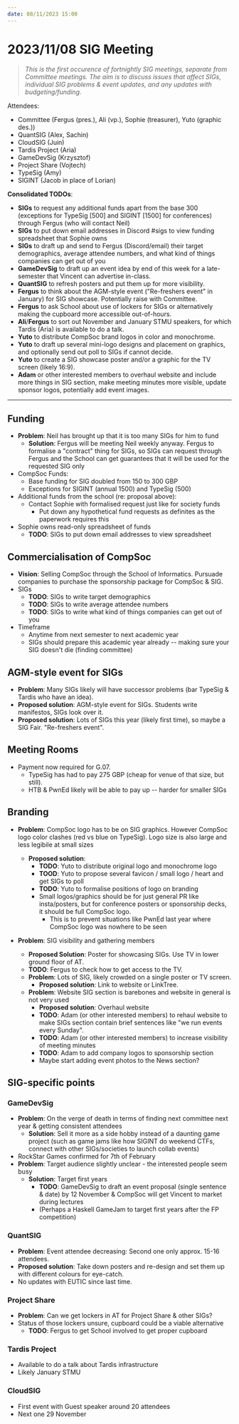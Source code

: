 ```yaml
---
date: 08/11/2023 15:00
---
```


# 2023/11/08 SIG Meeting

> _This is the first occurence of fortnightly SIG meetings, separate from Committee meetings. The aim is to discuss issues that affect SIGs, individual SIG problems & event updates, and any updates with budgeting/funding._

Attendees:

- Committee (Fergus (pres.), Ali (vp.), Sophie (treasurer), Yuto (graphic des.))
- QuantSIG (Alex, Sachin)
- CloudSIG (Juin)
- Tardis Project (Aria)
- GameDevSig (Krzysztof)
- Project Share (Vojtech)
- TypeSig (Amy)
- SIGINT (Jacob in place of Lorian)

**Consolidated TODOs**:

- **SIGs** to request any additional funds apart from the base 300 (exceptions for TypeSig [500] and SIGINT [1500] for conferences) through Fergus (who will contact Neil)
- **SIGs** to put down email addresses in Discord #sigs to view funding spreadsheet that Sophie owns
- **SIGs** to draft up and send to Fergus (Discord/email) their target demographics, average attendee numbers, and what kind of things companies can get out of you
- **GameDevSig** to draft up an event idea by end of this week for a late-semester that Vincent can advertise in-class.
- **QuantSIG** to refresh posters and put them up for more visibility.
- **Fergus** to think about the AGM-style event ("Re-freshers event" in January) for SIG showcase. Potentially raise with Committee.
- **Fergus** to ask School about use of lockers for SIGs or alternatively making the cupboard more accessible out-of-hours.
- **Ali**/**Fergus** to sort out November and January STMU speakers, for which Tardis (Aria) is available to do a talk.
- **Yuto** to distribute CompSoc brand logos in color and monochrome.
- **Yuto** to draft up several mini-logo designs and placement on graphics, and optionally send out poll to SIGs if cannot decide.
- **Yuto** to create a SIG showcase poster and/or a graphic for the TV screen (likely 16:9).
- **Adam** or other interested members to overhaul website and include more things in SIG section, make meeting minutes more visible, update sponsor logos, potentially add event images.

---

## Funding

- **Problem**: Neil has brought up that it is too many SIGs for him to fund
  - **Solution**: Fergus will be meeting Neil weekly anyway. Fergus to formalise a "contract" thing for SIGs, so SIGs can request through Fergus and the School can get guarantees that it will be used for the requested SIG only
- CompSoc Funds:
  - Base funding for SIG doubled from 150 to 300 GBP
  - Exceptions for SIGINT (annual 1500) and TypeSig (500)
- Additional funds from the school (re: proposal above):
  - Contact Sophie with formalised request just like for society funds
    - Put down any hypothetical fund requests as definites as the paperwork requires this
- Sophie owns read-only spreadsheet of funds
  - **TODO**: SIGs to put down email addresses to view spreadsheet

## Commercialisation of CompSoc

- **Vision**: Selling CompSoc through the School of Informatics. Pursuade companies to purchase the sponsorship package for CompSoc & SIG.
- SIGs
  - **TODO**: SIGs to write target demographics
  - **TODO**: SIGs to write average attendee numbers
  - **TODO**: SIGs to write what kind of things companies can get out of you
- Timeframe
  - Anytime from next semester to next academic year
  - SIGs should prepare this academic year already -- making sure your SIG doesn't die (finding committee)

## AGM-style event for SIGs

- **Problem**: Many SIGs likely will have successor problems (bar TypeSig & Tardis who have an idea).
- **Proposed solution**: AGM-style event for SIGs. Students write manifestos, SIGs look over it.
- **Proposed solution**: Lots of SIGs this year (likely first time), so maybe a SIG Fair. "Re-freshers event".

## Meeting Rooms

- Payment now required for G.07.
  - TypeSig has had to pay 275 GBP (cheap for venue of that size, but still).
  - HTB & PwnEd likely will be able to pay up -- harder for smaller SIGs

## Branding

- **Problem**: CompSoc logo has to be on SIG graphics. However CompSoc logo color clashes (red vs blue on TypeSig). Logo size is also large and less legibile at small sizes

  - **Proposed solution**:
    - **TODO**: Yuto to distribute original logo and monochrome logo
    - **TOOD**: Yuto to propose several favicon / small logo / heart and get SIGs to poll
    - **TODO**: Yuto to formalise positions of logo on branding
    - Small logos/graphics should be for just general PR like insta/posters, but for conference posters or sponsorship decks, it should be full CompSoc logo.
      - This is to prevent situations like PwnEd last year where CompSoc logo was nowhere to be seen

- **Problem**: SIG visibility and gathering members
  - **Proposed Solution**: Poster for showcasing SIGs. Use TV in lower ground floor of AT.
  - **TODO**: Fergus to check how to get access to the TV.
  - **Problem**: Lots of SIG, likely crowded on a single poster or TV screen.
    - **Proposed solution**: Link to website or LinkTree.
  - **Problem**: Website SIG section is barebones and website in general is not very used
    - **Proposed solution**: Overhaul website
    - **TODO**: Adam (or other interested members) to rehaul website to make SIGs section contain brief sentences like "we run events every Sunday".
    - **TODO**: Adam (or other interested members) to increase visibility of meeting minutes
    - **TODO**: Adam to add company logos to sponsorship section
    - Maybe start adding event photos to the News section?

## SIG-specific points

### GameDevSig

- **Problem**: On the verge of death in terms of finding next committee next year & getting consistent attendees
  - **Solution**: Sell it more as a side hobby instead of a daunting game project (such as game jams like how SIGINT do weekend CTFs, connect with other SIGs/societies to launch collab events)
- RockStar Games confirmed for 7th of February
- **Problem**: Target audience slightly unclear - the interested people seem busy
  - **Solution**: Target first years
    - **TODO**: GameDevSig to draft an event proposal (single sentence & date) by 12 November & CompSoc will get Vincent to market during lectures
    - (Perhaps a Haskell GameJam to target first years after the FP competition)

### QuantSIG

- **Problem**: Event attendee decreasing: Second one only approx. 15-16 attendees.
- **Proposed solution**: Take down posters and re-design and set them up with different colours for eye-catch.
- No updates with EUTIC since last time.

### Project Share

- **Problem**: Can we get lockers in AT for Project Share & other SIGs?
- Status of those lockers unsure, cupboard could be a viable alternative
  - **TODO**: Fergus to get School involved to get proper cupboard

### Tardis Project

- Available to do a talk about Tardis infrastructure
- Likely January STMU

### CloudSIG

- First event with Guest speaker around 20 attendees
- Next one 29 November
